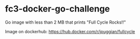 # fc3-docker-go-challenge
Go image with less than 2 MB that prints "Full Cycle Rocks!!"

Image on dockerhub: https://hub.docker.com/r/jpuggian/fullcycle
